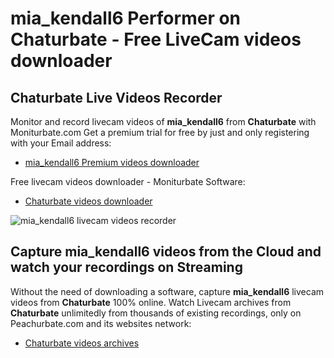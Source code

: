 # mia_kendall6 Performer on Chaturbate - Free LiveCam videos downloader

## Chaturbate Live Videos Recorder

Monitor and record livecam videos of **mia_kendall6** from **Chaturbate** with Moniturbate.com
Get a premium trial for free by just and only registering with your Email address:
* [mia_kendall6 Premium videos downloader](https://moniturbate.com/request-demo-licence-key.html)

Free livecam videos downloader - Moniturbate Software:
* [Chaturbate videos downloader](https://moniturbate.com/moniturbate-download-software.html)

![mia_kendall6 livecam videos recorder](https://peachurnet.com/templates/moniturbate-software.png)


## Capture mia_kendall6 videos from the Cloud and watch your recordings on Streaming

Without the need of downloading a software, capture **mia_kendall6** livecam videos from **Chaturbate** 100% online.
Watch Livecam archives from **Chaturbate** unlimitedly from thousands of existing recordings, only on Peachurbate.com and its websites network:
* [Chaturbate videos archives](https://peachurnet.com/)